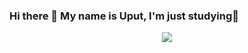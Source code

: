 ### Hi there 👋 My name is Uput, I'm just studying🙂

<p align="center">
  <img src="https://telegra.ph/file/c71456135e33fa5b62e1f.jpg">
<!--
**iamuput/iamuput** is a ✨ _special_ ✨ repository because its `README.md` (this file) appears on your GitHub profile.
